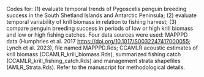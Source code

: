 Codes for: (1) evaluate temporal trends of Pygoscelis penguin breeding success in the South Shetland Islands and Antarctic Peninsula; (2) evaluate temporal variability of krill biomass in relation to fishing harvest; (3) compare penguin breeding success in periods of low or high krill biomass and low or high fishing catches. Four data sources were used: MAPPPD data (Humphries et al. 2017 https://doi.org/10.1017/S0032247417000055; Lynch et al. 2023), file named MAPPPD.Rds; CCAMLR acoustic estimates of krill biomass (CCAMLR_krill_biomass.Rds), summarized fishing catch (CCAMLR_krill_fishing_catch.Rds) and management strata shapefiles (AMLR_Strata.Rds). Refer to the manuscript for methodological details.
